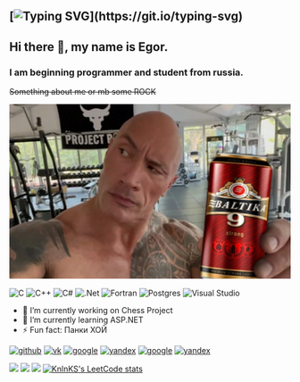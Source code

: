 ## [![Typing SVG](https://readme-typing-svg.herokuapp.com?color=%2336BCF7&lines=I'll+tell+you+a+little+about+myself.)](https://git.io/typing-svg)
## Hi there 👋, my name is Egor.
### I am beginning programmer and student from russia.
~~Something about me or mb some ROCK~~

![](https://github.com/bygorishe/bygorishe_test/blob/master/rock.jpg)

![C](https://img.shields.io/badge/c-%2300599C.svg?style=for-the-badge&logo=c&logoColor=white)
![C++](https://img.shields.io/badge/c++-%2300599C.svg?style=for-the-badge&logo=c%2B%2B&logoColor=white)
![C#](https://img.shields.io/badge/c%23-%23239120.svg?style=for-the-badge&logo=c-sharp&logoColor=white)
![.Net](https://img.shields.io/badge/.NET-5C2D91?style=for-the-badge&logo=.net&logoColor=white) 
![Fortran](https://img.shields.io/badge/Fortran-%23734F96.svg?style=for-the-badge&logo=fortran&logoColor=white)
![Postgres](https://img.shields.io/badge/postgres-%23316192.svg?style=for-the-badge&logo=postgresql&logoColor=white) 
![Visual Studio](https://img.shields.io/badge/Visual%20Studio-5C2D91.svg?style=for-the-badge&logo=visual-studio&logoColor=white)

- 🔭 I’m currently working on Chess Project 
- 🌱 I’m currently learning ASP.NET 
- ⚡ Fun fact: Панки ХОЙ 


[<img src='https://cdn.jsdelivr.net/npm/simple-icons@3.0.1/icons/github.svg' alt='github' height='40'>](https://github.com/bygorishe)
[<img src='https://cdn.jsdelivr.net/npm/simple-icons@3.0.1/icons/vk.svg' alt='vk' height='40'>](https://vk.com/bygorishe) 
[<img src='https://cdn.jsdelivr.net/npm/simple-icons@3.0.1/icons/google.svg' alt='google' height='40'>]()
[<img src='https://cdn.jsdelivr.net/npm/simple-icons@3.0.1/icons/yandex.svg' alt='yandex' height='40'>]()
[<img src='https://cdn.jsdelivr.net/npm/simple-icons@3.0.1/icons/telegram.svg' alt='google' height='40'>]() 
[<img src='https://cdn.jsdelivr.net/npm/simple-icons@3.0.1/icons/instagram.svg' alt='yandex' height='40'>]()

![](https://github-profile-summary-cards.vercel.app/api/cards/most-commit-language?username=bygorishe&theme=solarized_dark) 
![](https://github-profile-summary-cards.vercel.app/api/cards/repos-per-language?username=bygorishe&theme=solarized_dark)
![](https://github-profile-summary-cards.vercel.app/api/cards/stats?username=bygorishe&theme=solarized_dark) 
[![KnlnKS's LeetCode stats](https://leetcode-stats-six.vercel.app/api?username=bygorishe&theme=dark)](https://github.com/bygorishe/leetcode-stats)
